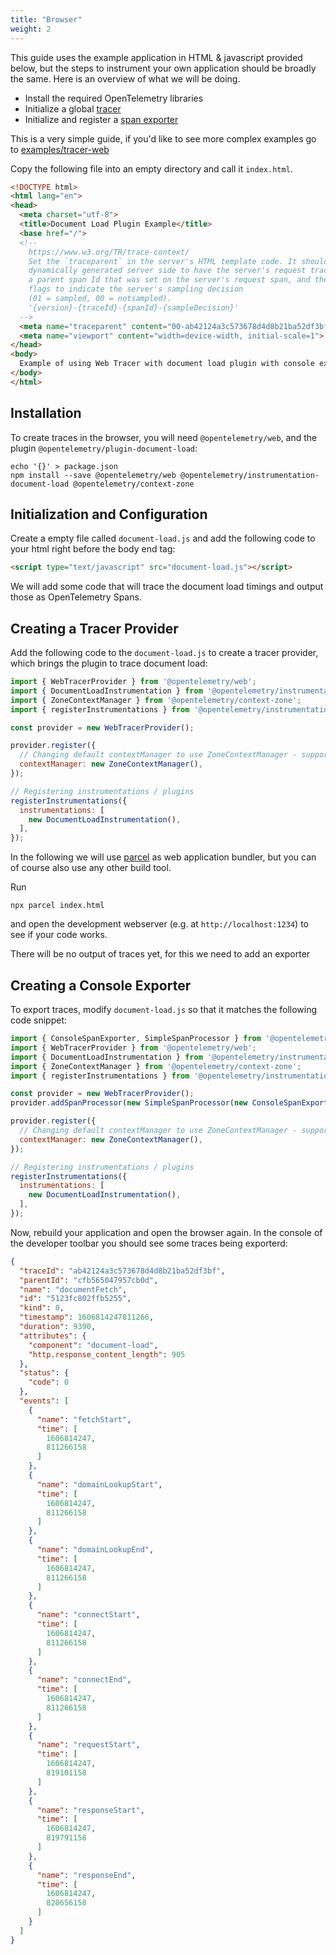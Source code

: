 ```yaml
---
title: "Browser"
weight: 2
---
```


This guide uses the example application in HTML & javascript provided below, but the steps to instrument your own application should be broadly the same. Here is an overview of what we will be doing.

- Install the required OpenTelemetry libraries
- Initialize a global [tracer](https://github.com/open-telemetry/opentelemetry-specification/blob/main/specification/trace/api.md#tracer)
- Initialize and register a [span exporter](https://github.com/open-telemetry/opentelemetry-specification/blob/main/specification/trace/sdk.md#span-exporter)

This is a very simple guide, if you'd like to see more complex examples go to [examples/tracer-web](https://github.com/open-telemetry/opentelemetry-js/tree/main/examples/tracer-web)

Copy the following file into an empty directory and call it `index.html`.

```html
<!DOCTYPE html>
<html lang="en">
<head>
  <meta charset="utf-8">
  <title>Document Load Plugin Example</title>
  <base href="/">
  <!--
    https://www.w3.org/TR/trace-context/
    Set the `traceparent` in the server's HTML template code. It should be
    dynamically generated server side to have the server's request trace Id,
    a parent span Id that was set on the server's request span, and the trace
    flags to indicate the server's sampling decision
    (01 = sampled, 00 = notsampled).
    '{version}-{traceId}-{spanId}-{sampleDecision}'
  -->
  <meta name="traceparent" content="00-ab42124a3c573678d4d8b21ba52df3bf-d21f7bc17caa5aba-01">
  <meta name="viewport" content="width=device-width, initial-scale=1">
</head>
<body>
  Example of using Web Tracer with document load plugin with console exporter and collector exporter
</body>
</html>
```

## Installation

To create traces in the browser, you will need `@opentelemetry/web`, and the plugin `@opentelemetry/plugin-document-load`:

```shell
echo '{}' > package.json
npm install --save @opentelemetry/web @opentelemetry/instrumentation-document-load @opentelemetry/context-zone
```

## Initialization and Configuration

Create a empty file called `document-load.js` and add the following code to your html right before the body end tag:

```html
<script type="text/javascript" src="document-load.js"></script>
```

We will add some code that will trace the document load timings and output those as OpenTelemetry Spans.

## Creating a Tracer Provider

Add the following code to the `document-load.js` to create a tracer provider, which brings the plugin to trace document load:

```javascript
import { WebTracerProvider } from '@opentelemetry/web';
import { DocumentLoadInstrumentation } from '@opentelemetry/instrumentation-document-load';
import { ZoneContextManager } from '@opentelemetry/context-zone';
import { registerInstrumentations } from '@opentelemetry/instrumentation';

const provider = new WebTracerProvider();

provider.register({
  // Changing default contextManager to use ZoneContextManager - supports asynchronous operations - optional
  contextManager: new ZoneContextManager(),
});

// Registering instrumentations / plugins
registerInstrumentations({
  instrumentations: [
    new DocumentLoadInstrumentation(),
  ],
});
```

In the following we will use [parcel](https://parceljs.org/) as web application bundler, but you can of course also use any other build tool.

Run 

```shell
npx parcel index.html
```

and open the development webserver (e.g. at `http://localhost:1234`) to see if your code works.

There will be no output of traces yet, for this we need to add an exporter

## Creating a Console Exporter

To export traces, modify `document-load.js` so that it matches the following code snippet:

```javascript
import { ConsoleSpanExporter, SimpleSpanProcessor } from '@opentelemetry/tracing';
import { WebTracerProvider } from '@opentelemetry/web';
import { DocumentLoadInstrumentation } from '@opentelemetry/instrumentation-document-load';
import { ZoneContextManager } from '@opentelemetry/context-zone';
import { registerInstrumentations } from '@opentelemetry/instrumentation';

const provider = new WebTracerProvider();
provider.addSpanProcessor(new SimpleSpanProcessor(new ConsoleSpanExporter()));

provider.register({
  // Changing default contextManager to use ZoneContextManager - supports asynchronous operations - optional
  contextManager: new ZoneContextManager(),
});

// Registering instrumentations / plugins
registerInstrumentations({
  instrumentations: [
    new DocumentLoadInstrumentation(),
  ],
});
```

Now, rebuild your application and open the browser again. In the console of the developer toolbar you should see some traces being exporterd:

```json
{
  "traceId": "ab42124a3c573678d4d8b21ba52df3bf",
  "parentId": "cfb565047957cb0d",
  "name": "documentFetch",
  "id": "5123fc802ffb5255",
  "kind": 0,
  "timestamp": 1606814247811266,
  "duration": 9390,
  "attributes": {
    "component": "document-load",
    "http.response_content_length": 905
  },
  "status": {
    "code": 0
  },
  "events": [
    {
      "name": "fetchStart",
      "time": [
        1606814247,
        811266158
      ]
    },
    {
      "name": "domainLookupStart",
      "time": [
        1606814247,
        811266158
      ]
    },
    {
      "name": "domainLookupEnd",
      "time": [
        1606814247,
        811266158
      ]
    },
    {
      "name": "connectStart",
      "time": [
        1606814247,
        811266158
      ]
    },
    {
      "name": "connectEnd",
      "time": [
        1606814247,
        811266158
      ]
    },
    {
      "name": "requestStart",
      "time": [
        1606814247,
        819101158
      ]
    },
    {
      "name": "responseStart",
      "time": [
        1606814247,
        819791158
      ]
    },
    {
      "name": "responseEnd",
      "time": [
        1606814247,
        820656158
      ]
    }
  ]
}
```

